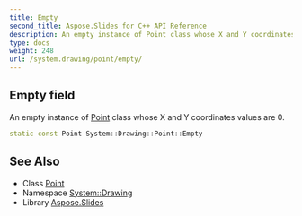 ```yaml
---
title: Empty
second_title: Aspose.Slides for C++ API Reference
description: An empty instance of Point class whose X and Y coordinates values are 0.
type: docs
weight: 248
url: /system.drawing/point/empty/
---
```

## Empty field


An empty instance of [Point](../) class whose X and Y coordinates values are 0.

```cpp
static const Point System::Drawing::Point::Empty
```

## See Also

* Class [Point](../)
* Namespace [System::Drawing](../../)
* Library [Aspose.Slides](../../../)